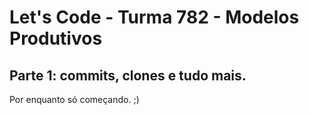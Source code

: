 # Let's Code - Turma 782 - Modelos Produtivos

## Parte 1: commits, clones e tudo mais.

Por enquanto só começando. ;)
